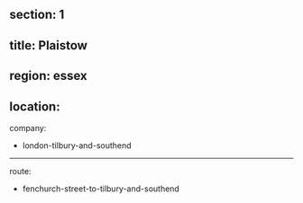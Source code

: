 section: 1
----
title: Plaistow
----
region: essex
----
location: 
----
company:
- london-tilbury-and-southend
----
route:
- fenchurch-street-to-tilbury-and-southend
